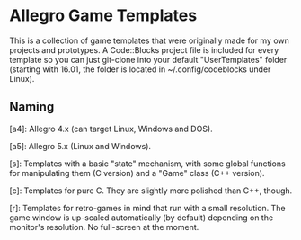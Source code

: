 # Allegro Game Templates
This is a collection of game templates that were originally made for my own projects and prototypes. A Code::Blocks project file is included for every template so you can just git-clone into your default "UserTemplates" folder (starting with 16.01, the folder is located in ~/.config/codeblocks under Linux).

## Naming

[a4]: Allegro 4.x (can target Linux, Windows and DOS).

[a5]: Allegro 5.x (Linux and Windows).

[s]: Templates with a basic "state" mechanism, with some global functions for manipulating them (C version) and a "Game" class (C++ version).

[c]: Templates for pure C. They are slightly more polished than C++, though.

[r]: Templates for retro-games in mind that run with a small resolution. The game window is up-scaled automatically (by default) depending on the monitor's resolution. No full-screen at the moment.
